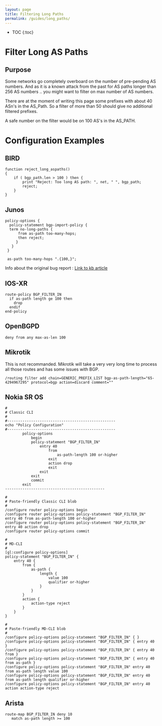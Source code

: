 ```yaml
---
layout: page
title: Filtering Long Paths
permalink: /guides/long_paths/
---
```


* TOC
{:toc}

# Filter Long AS Paths

## Purpose

Some networks go completely overboard on the number of pre-pending AS numbers.
And as it is a known attack from the past for AS paths longer than 256 AS numbers ..  you might want to filter on max number of AS numbers.

There are at the moment of writing this page some prefixes with about 40 ASn's in the AS_Path. So a filter of more than 50 should give no additional filtered prefixes.

A safe number on the filter would be on 100 AS's in the AS_PATH.

# Configuration Examples

## BIRD
```
function reject_long_aspaths()
{
    if ( bgp_path.len > 100 ) then {
        print "Reject: Too long AS path: ", net, " ", bgp_path;
        reject;
    }
}
```

## Junos

```
policy-options {
  policy-statement bgp-import-policy {
  term no-long-paths {
      from as-path too-many-hops;
      then reject;
     }
   }
 }

 as-path too-many-hops ".{100,}";
```

Info about the original bug report : [Link to kb article](https://kb.juniper.net/InfoCenter/index?page=content&id=JSA10418)

## IOS-XR

```
route-policy BGP_FILTER_IN
  if as-path length ge 100 then
    drop
  endif
end-policy
```

## OpenBGPD
```
deny from any max-as-len 100
```

## Mikrotik
This is not recommanded. Mikrotik will take a very very long time to process all those routes and has some issues with BGP.
```
/routing filter add chain=GENERIC_PREFIX_LIST bgp-as-path-length="65-4294967295" protocol=bgp action=discard comment=""
```

## Nokia SR OS
```
#
# Classic CLI
#
#--------------------------------------------------
echo "Policy Configuration"
#--------------------------------------------------
        policy-options
            begin
            policy-statement "BGP_FILTER_IN"
                entry 40
                    from
                        as-path-length 100 or-higher
                    exit
                    action drop
                    exit
                exit
            exit
            commit
        exit
----------------------------------------------

#
# Paste-friendly Classic CLI blob
#
/configure router policy-options begin
/configure router policy-options policy-statement "BGP_FILTER_IN" entry 40 from as-path-length 100 or-higher
/configure router policy-options policy-statement "BGP_FILTER_IN" entry 40 action drop
/configure router policy-options commit

#
# MD-CLI
#
[gl:configure policy-options]
policy-statement "BGP_FILTER_IN" {
    entry 40 {
        from {
            as-path {
                length {
                    value 100
                    qualifier or-higher
                }
            }
        }
        action {
            action-type reject
        }
    }
}

#
# Paste-friendly MD-CLI blob
#
/configure policy-options policy-statement "BGP_FILTER_IN" { }
/configure policy-options policy-statement "BGP_FILTER_IN" { entry 40 }
/configure policy-options policy-statement "BGP_FILTER_IN" { entry 40 from }
/configure policy-options policy-statement "BGP_FILTER_IN" { entry 40 from as-path }
/configure policy-options policy-statement "BGP_FILTER_IN" entry 40 from as-path length value 100
/configure policy-options policy-statement "BGP_FILTER_IN" entry 40 from as-path length qualifier or-higher
/configure policy-options policy-statement "BGP_FILTER_IN" entry 40 action action-type reject
```

## Arista
```
route-map BGP_FILTER_IN deny 10
   match as-path length >= 100
```
